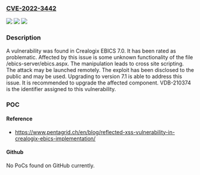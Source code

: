### [CVE-2022-3442](https://cve.mitre.org/cgi-bin/cvename.cgi?name=CVE-2022-3442)
![](https://img.shields.io/static/v1?label=Product&message=EBICS&color=blue)
![](https://img.shields.io/static/v1?label=Version&message=n%2Fa&color=blue)
![](https://img.shields.io/static/v1?label=Vulnerability&message=CWE-707%20Improper%20Neutralization%20-%3E%20CWE-74%20Injection%20-%3E%20CWE-79%20Cross%20Site%20Scripting&color=brighgreen)

### Description

A vulnerability was found in Crealogix EBICS 7.0. It has been rated as problematic. Affected by this issue is some unknown functionality of the file /ebics-server/ebics.aspx. The manipulation leads to cross site scripting. The attack may be launched remotely. The exploit has been disclosed to the public and may be used. Upgrading to version 7.1 is able to address this issue. It is recommended to upgrade the affected component. VDB-210374 is the identifier assigned to this vulnerability.

### POC

#### Reference
- https://www.pentagrid.ch/en/blog/reflected-xss-vulnerability-in-crealogix-ebics-implementation/

#### Github
No PoCs found on GitHub currently.

